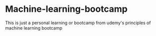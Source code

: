# Machine-learning-bootcamp
This is just a personal learning or bootcamp from udemy's principles of machine learning bootcamp
